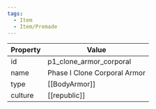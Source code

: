```yaml
---
tags:
  - Item
  - Item/Premade
---
```


| Property | Value                        |
| -------- | ---------------------------- |
| id       | p1_clone_armor_corporal      |
| name     | Phase I Clone Corporal Armor |
| type     | [[BodyArmor]]                |
| culture  | [[republic]]        |


